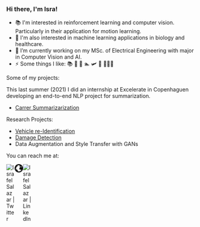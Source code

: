 ### Hi there, I'm Isra!

<!--
**israfelsr/israfelsr** is a ✨ _special_ ✨ repository because its `README.md` (this file) appears on your GitHub profile.
Here are some ideas to get you started:
-->

- 📚 I'm interested in reinforcement learning and computer vision. Particularly in their application for motion learning.
- 🧬 I'm also interested in machine learning applications in biology and healthcare.
- 🔭 I’m currently working on my MSc. of Electrical Engineering with major in Computer Vision and AI.
- ⚡ Some things I like: 📚 🏃‍ 🤖 🏊‍ 🛩 🧠 🚴🏽‍♂️

Some of my projects:

This last summer (2021) I did an internship at Excelerate in Copenhaguen developing an end-to-end NLP project for summarization.
- [Carrer Summarizarization](https://github.com/israfelsr/course-summarization)

Research Projects:
- [Vehicle re-Identification](https://github.com/israfelsr/vehicle-re-identification)
- [Damage Detection]()
- Data Augmentation and Style Transfer with GANs

You can reach me at:

[<img align="left" alt="IsrafelSalazar | Twitter" width="22px" src="https://cdn-icons-png.flaticon.com/512/1384/1384017.png" />](https://twitter.com/IsrafelSalazar)
[<img align="left" alt="http://israfelsr.github.io/" width="22px" src="https://raw.githubusercontent.com/iconic/open-iconic/master/svg/globe.svg" />](http://israfelsr.github.io/)
[<img align="left" alt="IsrafelSalazar | LinkedIn" width="22px" src="https://cdn.jsdelivr.net/npm/simple-icons@v3/icons/linkedin.svg" />](https://www.linkedin.com/in/israfelsalazar/)

